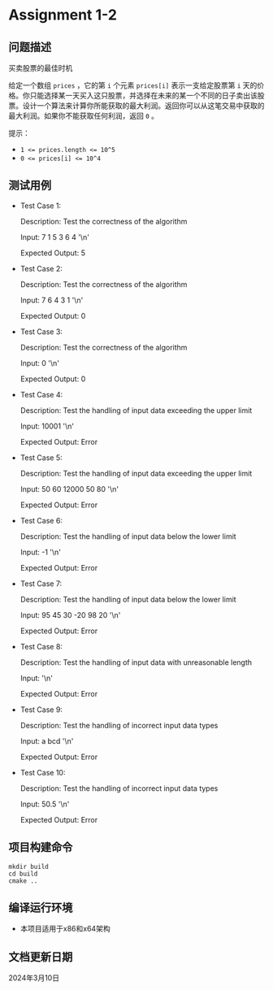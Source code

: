 # Assignment 1-2

## 问题描述

买卖股票的最佳时机

给定一个数组 `prices` ，它的第 `i` 个元素 `prices[i]` 表示一支给定股票第 `i` 天的价格。你只能选择某一天买入这只股票，并选择在未来的某一个不同的日子卖出该股票。设计一个算法来计算你所能获取的最大利润。返回你可以从这笔交易中获取的最大利润。如果你不能获取任何利润，返回 `0` 。

提示：

* `1 <= prices.length <= 10^5`
* `0 <= prices[i] <= 10^4`

## 测试用例

* Test Case 1:

  Description: Test the correctness of the algorithm

  Input: 7 1 5 3 6 4 '\n'

  Expected Output: 5

* Test Case 2:

  Description: Test the correctness of the algorithm

  Input: 7 6 4 3 1 '\n'

  Expected Output: 0

* Test Case 3:

  Description: Test the correctness of the algorithm

  Input: 0 '\n'

  Expected Output: 0

* Test Case 4:

  Description: Test the handling of input data exceeding the upper limit

  Input: 10001 '\n'

  Expected Output: Error

* Test Case 5:

  Description: Test the handling of input data exceeding the upper limit

  Input: 50 60 12000 50 80 '\n'

  Expected Output: Error

* Test Case 6:

  Description: Test the handling of input data below the lower limit

  Input: -1 '\n'

  Expected Output: Error

* Test Case 7:

  Description: Test the handling of input data below the lower limit

  Input: 95 45 30 -20 98 20 '\n'

  Expected Output: Error

* Test Case 8:

  Description: Test the handling of input data with unreasonable length

  Input: '\n'

  Expected Output: Error

* Test Case 9:

  Description: Test the handling of incorrect input data types

  Input: a bcd '\n'

  Expected Output: Error

* Test Case 10:

  Description: Test the handling of incorrect input data types

  Input: 50.5 '\n'
  
  Expected Output: Error

## 项目构建命令

```
mkdir build
cd build
cmake ..
```

## 编译运行环境

* 本项目适用于x86和x64架构

## 文档更新日期

2024年3月10日
